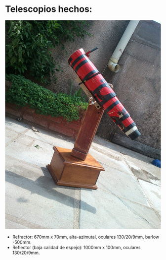 # Telescopios hechos:
![](./refractorFinal.jpeg)

* Refractor: 670mm x 70mm, alta-azimutal, oculares 130/20/9mm, barlow -500mm.
* Reflector (baja calidad de espejo): 1000mm x 100mm, oculares 130/20/9mm.
